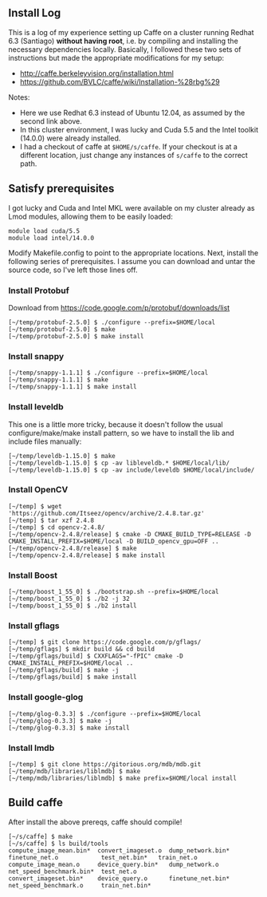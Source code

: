 ## Install Log

This is a log of my experience setting up Caffe on a cluster running
Redhat 6.3 (Santiago) **without having root**, i.e. by compiling and
installing the necessary dependencies locally.  Basically, I followed
these two sets of instructions but made the appropriate modifications
for my setup:

- http://caffe.berkeleyvision.org/installation.html
- https://github.com/BVLC/caffe/wiki/Installation-%28rbg%29

Notes:

- Here we use Redhat 6.3 instead of Ubuntu 12.04, as assumed by the second link above.
- In this cluster environment, I was lucky and Cuda 5.5 and the Intel toolkit (14.0.0) were already installed.
- I had a checkout of caffe at `$HOME/s/caffe`. If your checkout is at a different location, just change any instances of `s/caffe` to the correct path.



## Satisfy prerequisites

I got lucky and Cuda and Intel MKL were available on my cluster already as Lmod modules, allowing them to be easily loaded:

    module load cuda/5.5
    module load intel/14.0.0

Modify Makefile.config to point to the appropriate locations. Next, install the following series of prerequisites. I assume you can download and untar the source code, so I've left those lines off.

### Install Protobuf

Download from https://code.google.com/p/protobuf/downloads/list

    [~/temp/protobuf-2.5.0] $ ./configure --prefix=$HOME/local
    [~/temp/protobuf-2.5.0] $ make
    [~/temp/protobuf-2.5.0] $ make install
    
### Install snappy

    [~/temp/snappy-1.1.1] $ ./configure --prefix=$HOME/local
    [~/temp/snappy-1.1.1] $ make
    [~/temp/snappy-1.1.1] $ make install
    

### Install leveldb

This one is a little more tricky, because it doesn't follow the usual configure/make/make install pattern, so we have to install the lib and include files manually:

    [~/temp/leveldb-1.15.0] $ make
    [~/temp/leveldb-1.15.0] $ cp -av libleveldb.* $HOME/local/lib/
    [~/temp/leveldb-1.15.0] $ cp -av include/leveldb $HOME/local/include/

### Install OpenCV

    [~/temp] $ wget 'https://github.com/Itseez/opencv/archive/2.4.8.tar.gz'
    [~/temp] $ tar xzf 2.4.8
    [~/temp] $ cd opencv-2.4.8/
    [~/temp/opencv-2.4.8/release] $ cmake -D CMAKE_BUILD_TYPE=RELEASE -D CMAKE_INSTALL_PREFIX=$HOME/local -D BUILD_opencv_gpu=OFF ..
    [~/temp/opencv-2.4.8/release] $ make
    [~/temp/opencv-2.4.8/release] $ make install

### Install Boost

    [~/temp/boost_1_55_0] $ ./bootstrap.sh --prefix=$HOME/local
    [~/temp/boost_1_55_0] $ ./b2 -j 32
    [~/temp/boost_1_55_0] $ ./b2 install

### Install gflags

    [~/temp] $ git clone https://code.google.com/p/gflags/
    [~/temp/gflags] $ mkdir build && cd build
    [~/temp/gflags/build] $ CXXFLAGS="-fPIC" cmake -D CMAKE_INSTALL_PREFIX=$HOME/local ..
    [~/temp/gflags/build] $ make -j
    [~/temp/gflags/build] $ make install

### Install google-glog

    [~/temp/glog-0.3.3] $ ./configure --prefix=$HOME/local
    [~/temp/glog-0.3.3] $ make -j
    [~/temp/glog-0.3.3] $ make install

### Install lmdb

    [~/temp] $ git clone https://gitorious.org/mdb/mdb.git
    [~/temp/mdb/libraries/liblmdb] $ make
    [~/temp/mdb/libraries/liblmdb] $ make prefix=$HOME/local install


## Build caffe

After install the above prereqs, caffe should compile!

    [~/s/caffe] $ make
    [~/s/caffe] $ ls build/tools
    compute_image_mean.bin*  convert_imageset.o  dump_network.bin*  finetune_net.o            test_net.bin*   train_net.o
    compute_image_mean.o     device_query.bin*   dump_network.o     net_speed_benchmark.bin*  test_net.o
    convert_imageset.bin*    device_query.o      finetune_net.bin*  net_speed_benchmark.o     train_net.bin*
